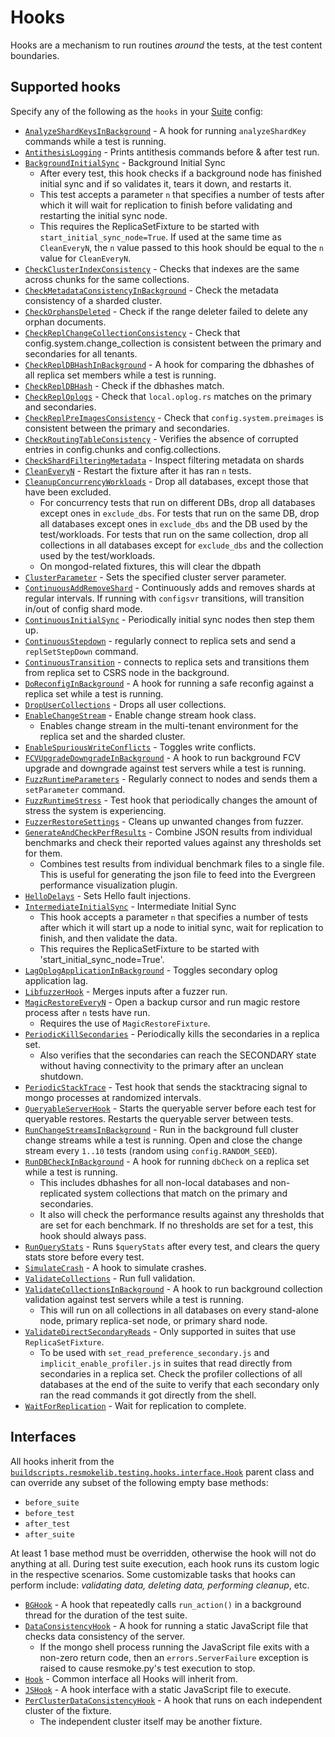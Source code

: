 # Hooks

Hooks are a mechanism to run routines _around_ the tests, at the test content boundaries.

## Supported hooks

Specify any of the following as the `hooks` in your [Suite](../../../../buildscripts/resmokeconfig/suites/README.md) config:

- [`AnalyzeShardKeysInBackground`](./analyze_shard_key.py) - A hook for running `analyzeShardKey` commands while a test is running.
- [`AntithesisLogging`](./antithesis_logging.py) - Prints antithesis commands before & after test run.
- [`BackgroundInitialSync`](./initialsync.py) - Background Initial Sync
  - After every test, this hook checks if a background node has finished initial sync and if so validates it, tears it down, and restarts it.
  - This test accepts a parameter `n` that specifies a number of tests after which it will wait for replication to finish before validating and restarting the initial sync node.
  - This requires the ReplicaSetFixture to be started with `start_initial_sync_node=True`. If used at the same time as `CleanEveryN`, the `n` value passed to this hook should be equal to the `n` value for `CleanEveryN`.
- [`CheckClusterIndexConsistency`](./cluster_index_consistency.py) - Checks that indexes are the same across chunks for the same collections.
- [`CheckMetadataConsistencyInBackground`](./metadata_consistency) - Check the metadata consistency of a sharded cluster.
- [`CheckOrphansDeleted`](./orphans.py) - Check if the range deleter failed to delete any orphan documents.
- [`CheckReplChangeCollectionConsistency`](./change_collection_consistency.py) - Check that config.system.change_collection is consistent between the primary and secondaries for all tenants.
- [`CheckReplDBHashInBackground`](./dbhash_background.py) - A hook for comparing the dbhashes of all replica set members while a test is running.
- [`CheckReplDBHash`](./dbhash.py) - Check if the dbhashes match.
- [`CheckReplOplogs`](./oplog.py) - Check that `local.oplog.rs` matches on the primary and secondaries.
- [`CheckReplPreImagesConsistency`](./preimages_consistency.py) - Check that `config.system.preimages` is consistent between the primary and secondaries.
- [`CheckRoutingTableConsistency`](./routing_table_consistency.py) - Verifies the absence of corrupted entries in config.chunks and config.collections.
- [`CheckShardFilteringMetadata`](./shard_filtering_metadata.py) - Inspect filtering metadata on shards
- [`CleanEveryN`](./cleanup.py) - Restart the fixture after it has ran `n` tests.
- [`CleanupConcurrencyWorkloads`](./cleanup_concurrency_workloads.py) - Drop all databases, except those that have been excluded.
  - For concurrency tests that run on different DBs, drop all databases except ones in `exclude_dbs`. For tests that run on the same DB, drop all databases except ones in `exclude_dbs` and the DB used by the test/workloads. For tests that run on the same collection, drop all collections in all databases except for `exclude_dbs` and the collection used by the test/workloads.
  - On mongod-related fixtures, this will clear the dbpath
- [`ClusterParameter`](./cluster_parameter.py) - Sets the specified cluster server parameter.
- [`ContinuousAddRemoveShard`](./add_remove_shards.py) - Continuously adds and removes shards at regular intervals. If running with `configsvr` transitions, will transition in/out of config shard mode.
- [`ContinuousInitialSync`](./continuous_initial_sync.py) - Periodically initial sync nodes then step them up.
- [`ContinuousStepdown`](./stepdown.py) - regularly connect to replica sets and send a `replSetStepDown` command.
- [`ContinuousTransition`](./replicaset_transition_to_and_from_csrs.py) - connects to replica sets and transitions them from replica set to CSRS node in the background.
- [`DoReconfigInBackground`](./reconfig_background.py) - A hook for running a safe reconfig against a replica set while a test is running.
- [`DropUserCollections`](./drop_user_collections.py) - Drops all user collections.
- [`EnableChangeStream`](./enable_change_stream.py) - Enable change stream hook class.
  - Enables change stream in the multi-tenant environment for the replica set and the sharded
    cluster.
- [`EnableSpuriousWriteConflicts`](./enable_spurious_write_conflicts.py) - Toggles write conflicts.
- [`FCVUpgradeDowngradeInBackground`](./fcv_upgrade_downgrade.py) - A hook to run background FCV upgrade and downgrade against test servers while a test is running.
- [`FuzzRuntimeParameters`](./fuzz_runtime_parameters.py) - Regularly connect to nodes and sends them a `setParameter` command.
- [`FuzzRuntimeStress`](./fuzz_runtime_stress.py) - Test hook that periodically changes the amount of stress the system is experiencing.
- [`FuzzerRestoreSettings`](./fuzzer_restore_settings.py) - Cleans up unwanted changes from fuzzer.
- [`GenerateAndCheckPerfResults`](./generate_and_check_perf_results.py) - Combine JSON results from individual benchmarks and check their reported values against any thresholds set for them.
  - Combines test results from individual benchmark files to a single file. This is useful for generating the json file to feed into the Evergreen performance visualization plugin.
- [`HelloDelays`](./hello_failures.py) - Sets Hello fault injections.
- [`IntermediateInitialSync`](./initialsync.py) - Intermediate Initial Sync
  - This hook accepts a parameter `n` that specifies a number of tests after which it will start up a node to initial sync, wait for replication to finish, and then validate the data.
  - This requires the ReplicaSetFixture to be started with 'start_initial_sync_node=True'.
- [`LagOplogApplicationInBackground`](./secondary_lag.py) - Toggles secondary oplog application lag.
- [`LibfuzzerHook`](./cpp_libfuzzer.py) - Merges inputs after a fuzzer run.
- [`MagicRestoreEveryN`](./magic_restore.py) - Open a backup cursor and run magic restore process after `n` tests have run.
  - Requires the use of `MagicRestoreFixture`.
- [`PeriodicKillSecondaries`](./periodic_kill_secondaries.py) - Periodically kills the secondaries in a replica set.
  - Also verifies that the secondaries can reach the SECONDARY state without having connectivity to the primary after an unclean shutdown.
- [`PeriodicStackTrace`](./periodic_stack_trace.py) - Test hook that sends the stacktracing signal to mongo processes at randomized intervals.
- [`QueryableServerHook`](./queryable_server_hook.py) - Starts the queryable server before each test for queryable restores. Restarts the queryable server between tests.
- [`RunChangeStreamsInBackground`](./change_streams.py) - Run in the background full cluster change streams while a test is running. Open and close the change stream every `1..10` tests (random using `config.RANDOM_SEED`).
- [`RunDBCheckInBackground`](./dbcheck_background.py) - A hook for running `dbCheck` on a replica set while a test is running.
  - This includes dbhashes for all non-local databases and non-replicated system collections that match on the primary and secondaries.
  - It also will check the performance results against any thresholds that are set for each benchmark. If no thresholds are set for a test, this hook should always pass.
- [`RunQueryStats`](./run_query_stats.py) - Runs `$queryStats` after every test, and clears the query stats store before every test.
- [`SimulateCrash`](./simulate_crash.py) - A hook to simulate crashes.
- [`ValidateCollections`](./validate.py) - Run full validation.
- [`ValidateCollectionsInBackground`](./validate_background.py) - A hook to run background collection validation against test servers while a test is running.
  - This will run on all collections in all databases on every stand-alone node, primary replica-set node, or primary shard node.
- [`ValidateDirectSecondaryReads`](./validate_direct_secondary_reads.py) - Only supported in suites that use `ReplicaSetFixture`.
  - To be used with `set_read_preference_secondary.js` and `implicit_enable_profiler.js` in suites that read directly from secondaries in a replica set. Check the profiler collections of all databases at the end of the suite to verify that each secondary only ran the read commands it got directly from the shell.
- [`WaitForReplication`](./wait_for_replication.py) - Wait for replication to complete.

## Interfaces

All hooks inherit from the [`buildscripts.resmokelib.testing.hooks.interface.Hook`](./interface.py) parent class and can override any subset of the following empty base methods:

- `before_suite`
- `before_test`
- `after_test`
- `after_suite`

At least 1 base method must be overridden, otherwise the hook will not do anything at all. During test suite execution, each hook runs its custom logic in the respective scenarios. Some customizable tasks that hooks can perform include: _validating data, deleting data, performing cleanup_, etc.

- [`BGHook`](./bghook.py) - A hook that repeatedly calls `run_action()` in a background thread for the duration of the test suite.
- [`DataConsistencyHook`](./jsfile.py) - A hook for running a static JavaScript file that checks data consistency of the server.
  - If the mongo shell process running the JavaScript file exits with a non-zero return code, then an `errors.ServerFailure` exception is raised to cause resmoke.py's test execution to stop.
- [`Hook`](./interface.py) - Common interface all Hooks will inherit from.
- [`JSHook`](./jsfile.py) - A hook interface with a static JavaScript file to execute.
- [`PerClusterDataConsistencyHook`](./jsfile.py) - A hook that runs on each independent cluster of the fixture.
  - The independent cluster itself may be another fixture.
